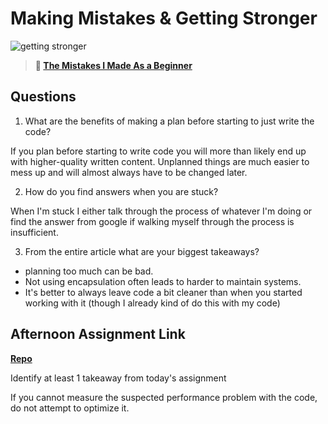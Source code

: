 # Making Mistakes & Getting Stronger

![getting stronger](https://bcw.blob.core.windows.net/public/img/lesson-images/js-bootcamp-logo.jpg)

> **📖 [The Mistakes I Made As a Beginner](https://codeworksacademy.com/fs-student-guide/resources/wk2/06-Coding-Mistakes)**

## Questions

1. What are the benefits of making a plan before starting to just write the code?

If you plan before starting to write code you will more than likely end up with higher-quality written content. Unplanned things are much easier to mess up and will almost always have to be changed later.

2. How do you find answers when you are stuck?

When I'm stuck I either talk through the process of whatever I'm doing or find the answer from google if walking myself through the process is insufficient.

3. From the entire article what are your biggest takeaways?
- planning too much can be bad.
- Not using encapsulation often leads to harder to maintain systems.
- It's better to always leave code a bit cleaner than when you started working with it (though I already kind of do this with my code)

## Afternoon Assignment Link

**[Repo](https://github.com/Lumine3449/boss-fight)**

Identify at least 1 takeaway from today's assignment

 If you cannot measure the suspected performance problem with the code, do not attempt to optimize it.